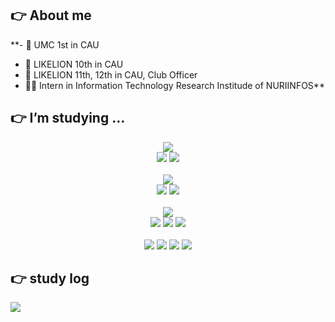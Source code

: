 ## 👉 About me
**- 🍏 UMC 1st in CAU
- 🦁 LIKELION 10th in CAU
- 🦁 LIKELION 11th, 12th in CAU, Club Officer
- 👨‍💼 Intern in Information Technology Research Institude of NURIINFOS**

## 👉 I’m studying …
<div align=center> 
  <img src="https://img.shields.io/badge/java-007396?style=flat&logo=java&logoColor=white"> 
  <br>
  <img src="https://img.shields.io/badge/spring-6DB33F?style=flat&logo=spring&logoColor=white">
  <img src="https://img.shields.io/badge/springboot-6DB33F?style=flat&logo=springboot&logoColor=white"> 
  <br>
  <br>

  <img src="https://img.shields.io/badge/python-3776AB?style=flat&logo=python&logoColor=white">
  <br>
  <img src="https://img.shields.io/badge/django-092E20?style=flat&logo=django&logoColor=white">
  <img src="https://img.shields.io/badge/django rest framework-92292d?style=flat&logo=&logoColor=white">
  <br>
  <br>


  <img src="https://img.shields.io/badge/amazon aws-232F3E?style=flat&logo=amazonaws&logoColor=white">
  <br>
  <img src="https://img.shields.io/badge/amazon s3-569A31?style=flat&logo=amazons3&logoColor=white">
  <img src="https://img.shields.io/badge/amazon rds-527FFF?style=flat&logo=amazonrds&logoColor=white">
  <img src="https://img.shields.io/badge/amazon ec2-FF9900?style=flat&logo=amazonec2&logoColor=white">
  <br>
  <br>

  <img src="https://img.shields.io/badge/mysql-4479A1?style=flat&logo=mysql&logoColor=white">
  <img src="https://img.shields.io/badge/mariadb-003545?style=flat&logo=mariadb&logoColor=white">
  <img src="https://img.shields.io/badge/oracle-F80000?style=flat&logo=oracle&logoColor=white">
  <img src="https://img.shields.io/badge/postgresql-4169E1?style=flat&logo=postgresql&logoColor=white">
</div>

##  👉 study log
<div style="text-align: left;">
    <div style="text-align: left;"> <a href=https://every-goofy-goody.notion.site/every-goofy-goody/5f7fc648c7d244feacbc324ba7dbb5bb> <img src="https://img.shields.io/badge/Notion-000000?style=flat&logo=Notion&logoColor=white&link=https://every-goofy-goody.notion.site/every-goofy-goody/5f7fc648c7d244feacbc324ba7dbb5bb"> </a>
          </div>  <br> 
    <div style="text-align: left;">  </div> 
</div>
